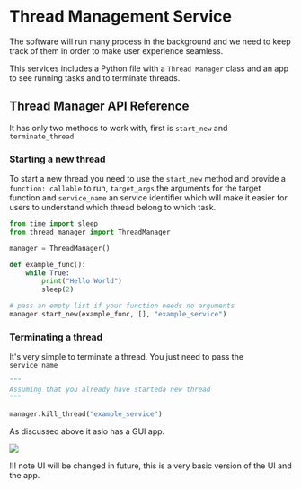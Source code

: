 
# Thread Management Service

The software will run many process in the background and we need to keep track of them in order to make user experience seamless.

This services includes a Python file with a `Thread Manager` class and an app to see running tasks and to terminate threads.

## Thread Manager API Reference

It has only two methods to work with, first is `start_new` and `terminate_thread`

### Starting a new thread
To start a new thread you need to use the `start_new` method and provide a `function: callable` to run, `target_args` the arguments for the target function and `service_name` an service identifier which will make it easier for users to understand which thread belong to which task.

```py
from time import sleep
from thread_manager import ThreadManager

manager = ThreadManager()

def example_func():
    while True:
        print("Hello World")
        sleep(2)

# pass an empty list if your function needs no arguments
manager.start_new(example_func, [], "example_service")
```

### Terminating a thread
It's very simple to terminate a thread. You just need to pass the `service_name`
```py
"""
Assuming that you already have starteda new thread
"""

manager.kill_thread("example_service")
```

As discussed above it aslo has a GUI app.

<div align="center" style="display: flex">
    <img src="https://raw.githubusercontent.com/Unlimited-Research-Cooperative/Bio-Silicon-Synergetic-Intelligence-System/main/images/thread%20app.png" />
</div>

!!! note
    UI will be changed in future, this is a very basic version of the UI and the app.

